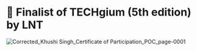 # :postal_horn: Finalist of TECHgium (5th edition) by LNT

![Corrected_Khushi Singh_Certificate of Participation_POC_page-0001](https://user-images.githubusercontent.com/107871742/177910731-44e8f9cc-9414-4298-9e98-3c81cd00c34d.jpg)

